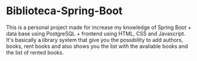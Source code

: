 # Biblioteca-Spring-Boot
This is a personal project made for increase my knowledge of Spring Boot + data base using PostgreSQL + frontend using HTML, CSS and Javascript. It's basically a library system that give you the possibility to add authors, books, rent books and also shows you the list with the avaliable books and the list of rented books.
